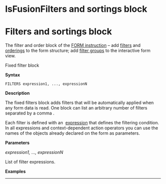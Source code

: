 # lsFusionFilters and sortings block

# Filters and sortings block

The filter and order block of the [FORM instruction](FORM_instruction.md) – add [filters](Form-structure_1573069.html#Formstructure-filters) and [orderings](Form-structure_1573069.html#Formstructure-sort) to the form structure; add [filter groups](Interactive-view_1573071.html#Interactiveview-filtergroup) to the interactive form view.

Fixed filter block

**Syntax**

    FILTERS expression1, ..., expressionN

**Description**

The fixed filters block adds filters that will be automatically applied when any form data is read. One block can list an arbitrary number of filters separated by a comma .

Each filter is defined with an  [expression](Expression.md) that defines the filtering condition. In all expressions and context-dependent action operators you can use the names of the objects already declared on the form as parameters.

**Parameters**

*expression1, ..., expressionN*

List of filter expressions.

**Examples**

****************


